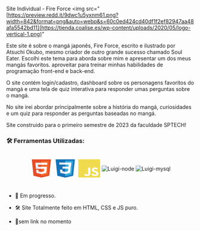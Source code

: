 Site Individual - Fire Force  <img src="[https://preview.redd.it/9dwc1u5yxnm61.png?width=842&format=png&auto=webp&s=60c0ed424cd40df1f2ef82947aa48afa5542bd11](https://tienda.coalise.es/wp-content/uploads/2020/05/logo-vertical-1.png)"


Este site é sobre o mangá japonês, Fire Force, escrito e ilustrado por Atsuchi Okubo, mesmo criador de outro grande sucesso chamado Soul Eater. Escolhi este tema para aborda sobre mim e apresentar um dos meus mangás favoritos. aproveitar para treinar minhas habilidades de programação front-end e back-end.

O site contém login/cadastro, dashboard sobre os personagens favoritos do mangá e uma tela de quiz interativa para responder umas perguntas sobre o mangá.

No site irei abordar principalmente sobre a história do mangá, curiosidades e um quiz para responder as perguntas baseadas no mangá.

Site construido para o primeiro semestre de 2023 da faculdade SPTECH!

### 🛠 Ferramentas Utilizadas:
<br>

<div align="center">
   <img align="center" alt="Luigi-HTML" height="50" width="60" src="https://raw.githubusercontent.com/devicons/devicon/master/icons/html5/html5-original.svg">
  <img align="center" alt="Luigi-CSS" height="50" width="60" src="https://raw.githubusercontent.com/devicons/devicon/master/icons/css3/css3-original.svg">
  <img align="center" alt="Luigi-Js" height="50" width="60" src="https://raw.githubusercontent.com/devicons/devicon/master/icons/javascript/javascript-plain.svg">
  <img align="center" alt="Luigi-node" height="50" width="60" src="https://cdn.jsdelivr.net/gh/devicons/devicon/icons/nodejs/nodejs-original.svg" />
  <img align="center" alt="Luigi-mysql" height="50" width="60" src="https://cdn.jsdelivr.net/gh/devicons/devicon/icons/mysql/mysql-original.svg">
</div>

#

- 📌 Em progresso.


- 🛠 Site Totalmente feito em HTML, CSS e JS puro.



- 🔗sem link no momento
